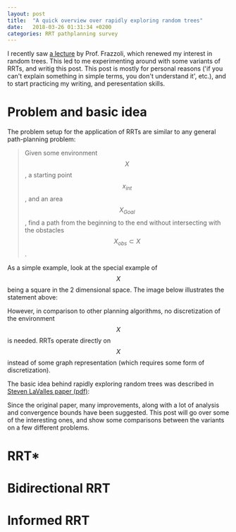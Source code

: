 ```yaml
---
layout: post
title:  "A quick overview over rapidly exploring random trees"
date:   2018-03-26 01:31:34 +0200
categories: RRT pathplanning survey
---
```


I recently saw [a lecture][frazzoli-lecture] by Prof. Frazzoli, which renewed my interest in random trees. This led to me experimenting around with some variants of RRTs, and writig this post. This post is mostly for personal reasons ('if you can't explain something in simple terms, you don't understand it', etc.), and to start practicing my writing, and peresentation skills.

# Problem and basic idea
The problem setup for the application of RRTs are similar to any general path-planning problem:
 > Given some environment $$X$$, a starting point $$x_{int}$$, and an area $$X_{Goal}$$, find a path from the beginning to the end without intersecting with the obstacles $$X_{obs}\subset X$$.

As a simple example, look at the special example of $$X$$ being a square in the 2 dimensional space. The image below illustrates the statement above:


However, in comparison to other planning algorithms, no discretization of the environment $$X$$ is needed. RRTs operate directly on $$X$$ instead of some graph representation (which requires some form of discretization).

The basic idea behind rapidly exploring random trees was described in [Steven LaValles paper (pdf)][LaValle]:

Since the original paper, many improvements, along with a lot of analysis and convergence bounds have been suggested. This post will go over some of the interesting ones, and show some comparisons between the variants on a few different problems.

# RRT*

# Bidirectional RRT

# Informed RRT 

[frazzoli-lecture]: https://www.youtube.com/watch?v=dWSbItd0HEA
[LaValle]: http://msl.cs.illinois.edu/~lavalle/papers/Lav98c.pdf

